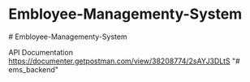 # Embloyee-Managementy-System
#   E m b l o y e e - M a n a g e m e n t y - S y s t e m 

API Documentation https://documenter.getpostman.com/view/38208774/2sAYJ3DLtS
 
 "# ems_backend" 
